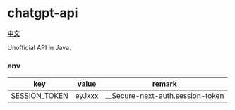# chatgpt-api

**[中文](https://linweiyuan.github.io/2023/02/25/ChatGPT-Swing.html)**

Unofficial API in Java.

### env

| key           | value  | remark                           |
|---------------|--------|----------------------------------|
| SESSION_TOKEN | eyJxxx | __Secure-next-auth.session-token |
